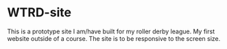 # WTRD-site
This is a prototype site I am/have built for my roller derby league. My first website outside of a course.
The site is to be responsive to the screen size.

